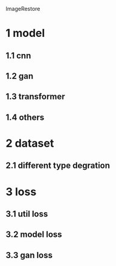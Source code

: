 <!--
 * @Author: fyushan fyushan@mail.ustc.edu.cn
 * @Date: 2024-11-20 12:12:01
 * @LastEditors: fyushan fyushan@mail.ustc.edu.cn
 * @LastEditTime: 2024-11-20 15:26:23
 * @FilePath: \ImageRestoration\README.md
 * @Description: 这是默认设置,请设置`customMade`, 打开koroFileHeader查看配置 进行设置: https://github.com/OBKoro1/koro1FileHeader/wiki/%E9%85%8D%E7%BD%AE
-->
ImageRestore

# 1 model
## 1.1 cnn
## 1.2 gan
## 1.3 transformer
## 1.4 others

# 2 dataset
## 2.1 different type degration

# 3 loss
## 3.1 util loss
## 3.2 model loss
## 3.3 gan loss




